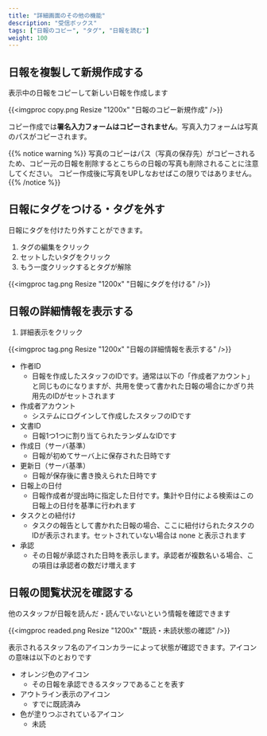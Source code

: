 ```yaml
---
title: "詳細画面のその他の機能"
description: "受信ボックス"
tags: ["日報のコピー", "タグ", "日報を読む"]
weight: 100
---
```


## 日報を複製して新規作成する

表示中の日報をコピーして新しい日報を作成します

{{<imgproc copy.png Resize "1200x" "日報のコピー新規作成" />}}

コピー作成では**署名入力フォームはコピーされません**。写真入力フォームは写真のパスがコピーされます。

{{% notice warning %}}
写真のコピーはパス（写真の保存先）がコピーされるため、コピー元の日報を削除するとこちらの日報の写真も削除されることに注意してください。
コピー作成後に写真をUPしなおせばこの限りではありません。
{{% /notice %}}

## 日報にタグをつける・タグを外す

日報にタグを付けたり外すことができます。

1. タグの編集をクリック
1. セットしたいタグをクリック
1. もう一度クリックするとタグが解除


{{<imgproc tag.png Resize "1200x" "日報にタグを付ける" />}}


## 日報の詳細情報を表示する

1. 詳細表示をクリック

{{<imgproc tag.png Resize "1200x" "日報の詳細情報を表示する" />}}

- 作者ID
  - 日報を作成したスタッフのIDです。通常は以下の「作成者アカウント」と同じものになりますが、共用を使って書かれた日報の場合にかぎり共用先のIDがセットされます
- 作成者アカウント
  - システムにログインして作成したスタッフのIDです
- 文書ID
  - 日報1つ1つに割り当てられたランダムなIDです
- 作成日（サーバ基準）
  - 日報が初めてサーバ上に保存された日時です
- 更新日（サーバ基準）
  - 日報が保存後に書き換えられた日時です
- 日報上の日付
  - 日報作成者が提出時に指定した日付です。集計や日付による検索はこの日報上の日付を基準に行われます
- タスクとの紐付け
  - タスクの報告として書かれた日報の場合、ここに紐付けられたタスクのIDが表示されます。セットされていない場合は none と表示されます
- 承認
  - その日報が承認された日時を表示します。承認者が複数名いる場合、この項目は承認者の数だけ増えます


## 日報の閲覧状況を確認する

他のスタッフが日報を読んだ・読んでいないという情報を確認できます

{{<imgproc readed.png Resize "1200x" "既読・未読状態の確認" />}}

表示されるスタッフ名のアイコンカラーによって状態が確認できます。アイコンの意味は以下のとおりです

- オレンジ色のアイコン
  - その日報を承認できるスタッフであることを表す
- アウトライン表示のアイコン
  - すでに既読済み
- 色が塗りつぶされているアイコン
  - 未読
